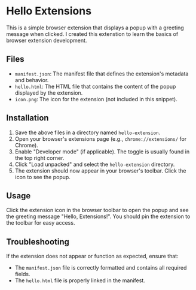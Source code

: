 # Hello Extensions

This is a simple browser extension that displays a popup with a greeting message when clicked. I created this extenstion to learn the basics of browser extension development.

## Files

- `manifest.json`: The manifest file that defines the extension's metadata and behavior.
- `hello.html`: The HTML file that contains the content of the popup displayed by the extension.
- `icon.png`: The icon for the extension (not included in this snippet).

## Installation

1. Save the above files in a directory named `hello-extension`.
2. Open your browser's extensions page (e.g., `chrome://extensions/` for Chrome).
3. Enable "Developer mode" (if applicable). The toggle is usually found in the top right corner.
4. Click "Load unpacked" and select the `hello-extension` directory.
5. The extension should now appear in your browser's toolbar. Click the icon to see the popup.

## Usage

Click the extension icon in the browser toolbar to open the popup and see the greeting message "Hello, Extensions!". You should pin the extension to the toolbar for easy access.

## Troubleshooting

If the extension does not appear or function as expected, ensure that:
- The `manifest.json` file is correctly formatted and contains all required fields.
- The `hello.html` file is properly linked in the manifest.
